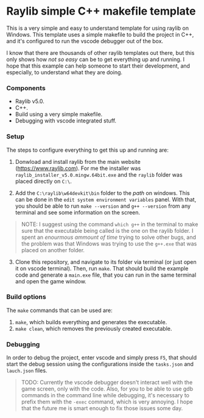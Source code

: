 # Raylib simple C++ makefile template
This is a very simple and easy to understand template for using raylib on Windows. This template uses a simple makefile to build the project in C++, and it's configured to run the vscode debugger out of the box. 

I know that there are thousands of other raylib templates out there, but this only shows how *not so easy* can be to get everything up and running. I hope that this example can help someone to start their development, and especially, to understand what they are doing. 

### Components
* Raylib v5.0.
* C++.
* Build using a very simple makefile. 
* Debugging with vscode integrated stuff.

### Setup
The steps to configure everything to get this up and running are:
1. Donwload and install raylib from the main website (https://www.raylib.com). For me the installer was `raylib_installer_v5.0.mingw.64bit.exe` and the `raylib` folder was placed directly on `C:\`.

2. Add the `C:\raylib\w64devkit\bin` folder to the *path* on windows. This can be done in the `edit system environment variables` panel. With that, you should be able to run `make --version` and `g++ --version` from any terminal and see some information on the screen.
> NOTE: I suggest using the command `which g++` in the terminal to make sure that the executable being called is the one on the raylib folder. I spent an *enourmous ammount of time* trying to solve other bugs, and the problem was that Windows was trying to use the `g++.exe` that was placed on another folder.

3. Clone this repository, and navigate to its folder via terminal (or just open it on vscode terminal). Then, run `make`. That should build the example code and generate a `main.exe` file, that you can run in the same terminal and open the game window. 

### Build options
The `make` commands that can be used are:

1. `make`, which builds everything and generates the executable. 
2. `make clean`, which removes the previously created executable. 

### Debugging
In order to debug the project, enter vscode and simply press `F5`, that should start the debug session using the configurations inside the `tasks.json` and `lauch.json` files. 
> TODO: Currently the vscode debugger doesn't interact well with the game screen, only with the code. Also, for you to be able to use gdb commands in the command line while debugging, it's necessary to prefix them with the `-exec` command, which is very annoying. I hope that the future me is smart enough to fix those issues some day.

